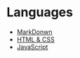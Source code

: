 # Languages
* [MarkDonwn](Url_MD)
* [HTML & CSS](Url_HTML_CSS)
* [JavaScript](Url_MD)

[Url_MD]: https://github.com/Otakubb/lang-anot/tree/main/languages/markdown
[Url_HTML_CSS]: https://github.com/Otakubb/lang-anot/tree/main/languages/html-css
[Url_JS]: https://github.com/Otakubb/lang-anot/tree/main/languages/javascript